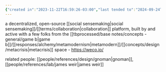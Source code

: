 ```yaml
---
{"created in":"2023-11-22T16:59:26-03:00","last tended to":"2024-09-24T16:18:41-03:00","tags":["tool","sensemaking","socialsensemaking","socialoperatingsystems","project","open-source","🌱","metacrisis"],"dg-publish":true,"relevancescore":86,"notestage":["🌱"],"permalink":"/projects-and-tools/tools/design/weco/","dgPassFrontmatter":true,"created":"2023-11-22T16:59:26.104-03:00","updated":"2024-09-24T16:18:40.514-03:00"}
---
```


a decentralized, open-source [[social sensemaking\|social sensemaking]]/[[terms/collaboration\|collaboration]] platform, built by and active with a few folks from the [[tbprocessed/base notes/concepts - general/game b\|game b]]/[[responses/alchemy/metamodernism\|metamodern]]/[[concepts/design/metacrisis\|metacrisis]] space - https://weco.io/

related people: [[people/references/design/gnoman\|gnoman]], [[people/references/lab/james weir\|james weir]]